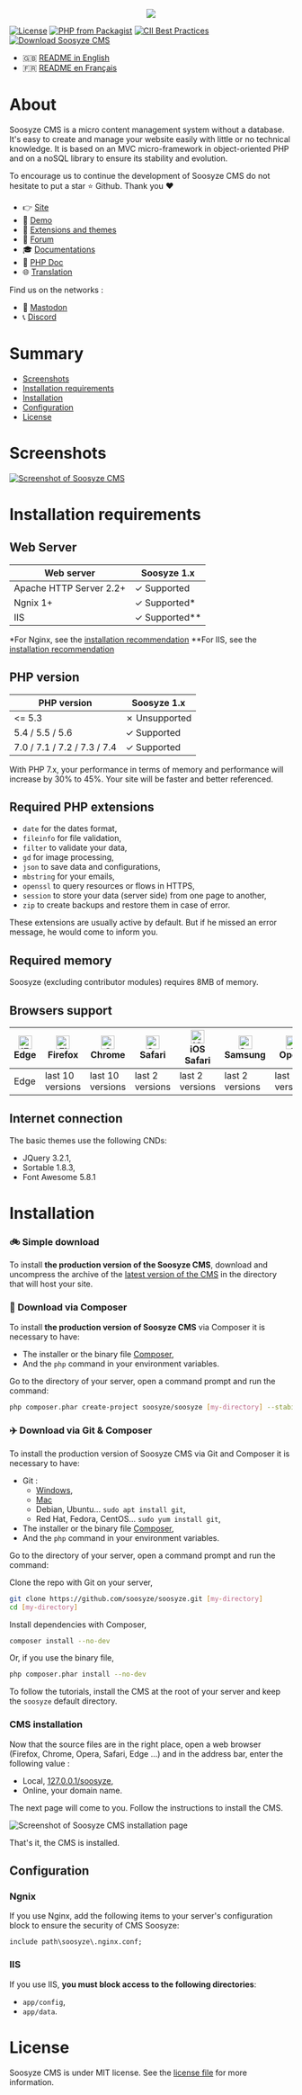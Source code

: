 <p align="center"><a href="https://soosyze.com/" rel="noopener" target="_blank"><img src="https://soosyze.com/assets/files/logo/soosyze-name.png"></a></p>

[![License](https://img.shields.io/github/license/soosyze/soosyze.svg)](https://github.com/soosyze/soosyze/blob/master/LICENSE "LICENSE")
[![PHP from Packagist](https://img.shields.io/badge/php-%3E%3D5.4-blue.svg)](/README.md#version-php "PHP version 5.4 minimum")
[![CII Best Practices](https://bestpractices.coreinfrastructure.org/projects/4102/badge)](https://bestpractices.coreinfrastructure.org/projects/4102)
[![Download Soosyze CMS](https://img.shields.io/badge/download-releases%20latest-blue.svg)](https://github.com/soosyze/soosyze/releases/latest/download/soosyze.zip "Download Soosyze CMS")

* :gb: [README in English](README.md)
* :fr: [README en Français](README_fr.md)

# About

Soosyze CMS is a micro content management system without a database. It's easy to create and manage your website easily with little or no technical knowledge. It is based on an MVC micro-framework in object-oriented PHP and on a noSQL library to ensure its stability and evolution.

To encourage us to continue the development of Soosyze CMS do not hesitate to put a star :star: Github. Thank you :heart:

* :point_right: [Site](https://soosyze.com)
* :eyes: [Demo](https://demo.soosyze.com)
* :dizzy: [Extensions and themes](https://github.com/soosyze-extension)
* :speech_balloon: [Forum](https://community.soosyze.com)
* :mortar_board: [Documentations](https://github.com/soosyze/documentations)
* :green_book: [PHP Doc](https://api.soosyze.com)
* :globe_with_meridians: [Translation](https://trad.framasoft.org/project/view/soosyze?dswid=-5497)

Find us on the networks :

* :busts_in_silhouette: [Mastodon](https://mamot.fr/@soosyze)
* :telephone_receiver: [Discord](https://discordapp.com/invite/parFfTt)

# Summary

* [Screenshots](#screenshots)
* [Installation requirements](#installation-requirements)
* [Installation](#installation)
* [Configuration](#configuration)
* [License](#license)

# Screenshots

[![Screenshot of Soosyze CMS](https://soosyze.com/assets/files/screen/devices-accueil.png)](https://soosyze.com/#screenshot)

# Installation requirements

## Web Server

| Web server              | Soosyze 1.x   |
|-------------------------|---------------|
| Apache HTTP Server 2.2+ | ✓ Supported   |
| Ngnix 1+                | ✓ Supported*  |
| IIS                     | ✓ Supported** |

*For Nginx, see the [installation recommendation](#ngnix)
**For IIS, see the [installation recommendation](#iis)

## PHP version

| PHP version                 | Soosyze 1.x   |
|-----------------------------|---------------|
| <= 5.3                      | ✗ Unsupported |
| 5.4 / 5.5 / 5.6             | ✓ Supported   |
| 7.0 / 7.1 / 7.2 / 7.3 / 7.4 | ✓ Supported   |

With PHP 7.x, your performance in terms of memory and performance will increase by 30% to 45%. Your site will be faster and better referenced.

## Required PHP extensions

* `date` for the dates format,
* `fileinfo` for file validation,
* `filter` to validate your data,
* `gd` for image processing,
* `json` to save data and configurations,
* `mbstring` for your emails,
* `openssl` to query resources or flows in HTTPS,
* `session` to store your data (server side) from one page to another,
* `zip` to create backups and restore them in case of error.

These extensions are usually active by default. But if he missed an error message, he would come to inform you.

## Required memory

Soosyze (excluding contributor modules) requires 8MB of memory.

## Browsers support

| [<img src="https://raw.githubusercontent.com/alrra/browser-logos/master/src/edge/edge_48x48.png" alt="IE / Edge" width="24px" height="24px" />](http://godban.github.io/browsers-support-badges/)<br/> Edge | [<img src="https://raw.githubusercontent.com/alrra/browser-logos/master/src/firefox/firefox_48x48.png" alt="Firefox" width="24px" height="24px" />](http://godban.github.io/browsers-support-badges/)<br/>Firefox | [<img src="https://raw.githubusercontent.com/alrra/browser-logos/master/src/chrome/chrome_48x48.png" alt="Chrome" width="24px" height="24px" />](http://godban.github.io/browsers-support-badges/)<br/>Chrome | [<img src="https://raw.githubusercontent.com/alrra/browser-logos/master/src/safari/safari_48x48.png" alt="Safari" width="24px" height="24px" />](http://godban.github.io/browsers-support-badges/)<br/>Safari | [<img src="https://raw.githubusercontent.com/alrra/browser-logos/master/src/safari-ios/safari-ios_48x48.png" alt="iOS Safari" width="24px" height="24px" />](http://godban.github.io/browsers-support-badges/)<br/>iOS Safari | [<img src="https://raw.githubusercontent.com/alrra/browser-logos/master/src/samsung-internet/samsung-internet_48x48.png" alt="Samsung" width="24px" height="24px" />](http://godban.github.io/browsers-support-badges/)<br/>Samsung | [<img src="https://raw.githubusercontent.com/alrra/browser-logos/master/src/opera/opera_48x48.png" alt="Opera" width="24px" height="24px" />](http://godban.github.io/browsers-support-badges/)<br/>Opera |
| --------- | --------- | --------- | --------- | --------- | --------- | --------- |
| Edge| last 10 versions| last 10 versions| last 2 versions| last 2 versions| last 2 versions| last 2 versions |

## Internet connection

The basic themes use the following CNDs:

* JQuery 3.2.1,
* Sortable 1.8.3,
* Font Awesome 5.8.1

# Installation

### :bike: Simple download

To install **the production version of the Soosyze CMS**, download and uncompress the archive of the [latest version of the CMS](https://github.com/soosyze/soosyze/releases/latest/download/soosyze.zip) in the directory that will host your site.

### :car: Download via Composer

To install **the production version of Soosyze CMS** via Composer it is necessary to have:

* The installer or the binary file [Composer](https://getcomposer.org/download/),
* And the `php` command in your environment variables.

Go to the directory of your server, open a command prompt and run the command:

```sh
php composer.phar create-project soosyze/soosyze [my-directory] --stability=beta --no-dev
```

### :airplane: Download via Git & Composer

To install the production version of Soosyze CMS via Git and Composer it is necessary to have:

* Git :
  * [Windows](https://gitforwindows.org/),
  * [Mac](http://sourceforge.net/projects/git-osx-installer/)
  * Debian, Ubuntu... `sudo apt install git`,
  * Red Hat, Fedora, CentOS... `sudo yum install git`,
* The installer or the binary file [Composer](https://getcomposer.org/download/),
* And the `php` command in your environment variables.

Go to the directory of your server, open a command prompt and run the command:

Clone the repo with Git on your server,
```sh
git clone https://github.com/soosyze/soosyze.git [my-directory]
cd [my-directory]
```

Install dependencies with Composer,
```sh
composer install --no-dev
```

Or, if you use the binary file,
```sh
php composer.phar install --no-dev
```

To follow the tutorials, install the CMS at the root of your server and keep the `soosyze` default directory.

### CMS installation

Now that the source files are in the right place, open a web browser (Firefox, Chrome, Opera, Safari, Edge ...) and in the address bar, enter the following value :

* Local, [127.0.0.1/soosyze](http://127.0.0.1/soosyze),
* Online, your domain name.

The next page will come to you. Follow the instructions to install the CMS.

![Screenshot of Soosyze CMS installation page](https://soosyze.com/assets/files/screen/install-desktop.png)

That's it, the CMS is installed.

## Configuration

### Ngnix

If you use Nginx, add the following items to your server's configuration block to ensure the security of CMS Soosyze:
```
include path\soosyze\.nginx.conf;
```

### IIS

If you use IIS, **you must block access to the following directories**:

* `app/config`,
* `app/data`.

# License

Soosyze CMS is under MIT license. See the [license file](https://github.com/soosyze/soosyze/blob/master/LICENSE) for more information.